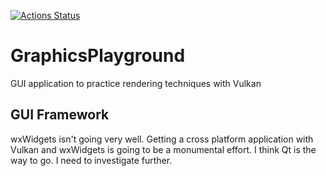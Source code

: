 [![Actions Status](https://github.com/NianZo/GraphicsPlayground/workflows/Build%20and%20Test/badge.svg)](https://github.com/NianZo/GraphicsPlayground/actions)
# GraphicsPlayground
GUI application to practice rendering techniques with Vulkan

## GUI Framework
wxWidgets isn't going very well. Getting a cross platform application with Vulkan and wxWidgets is going to be a monumental effort. I think Qt is the way to go. I need to investigate further.
